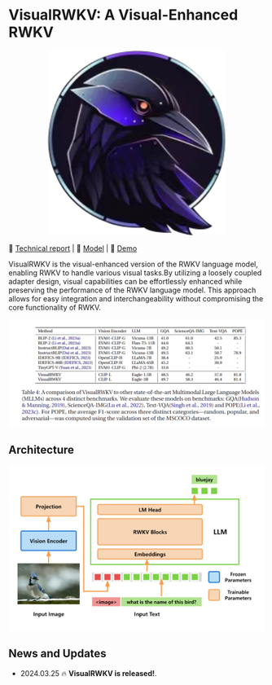 # VisualRWKV: A Visual-Enhanced RWKV
<p align="center">
  <img src="./rwkv_emoji.png" alt="Logo" width="350">
</p>

📖 [Technical report]() | 🤗 [Model](https://huggingface.co/howard-hou/visualrwkv-5) | 🐰 [Demo](https://huggingface.co/spaces/howard-hou/VisualRWKV-Gradio-1)

VisualRWKV is the visual-enhanced version of the RWKV language model, enabling RWKV to handle various visual tasks.By utilizing a loosely coupled adapter design, visual capabilities can be effortlessly enhanced while preserving the performance of the RWKV language model. This approach allows for easy integration and interchangeability without compromising the core functionality of RWKV.

![comparison](comparison_5.0.png)

## Architecture
<p align="center">
  <img src="./VisualRWKV-5.0-arch.png" alt="Logo" width="800">
</p>

## News and Updates
* 2024.03.25 🔥 **VisualRWKV is released!**. 